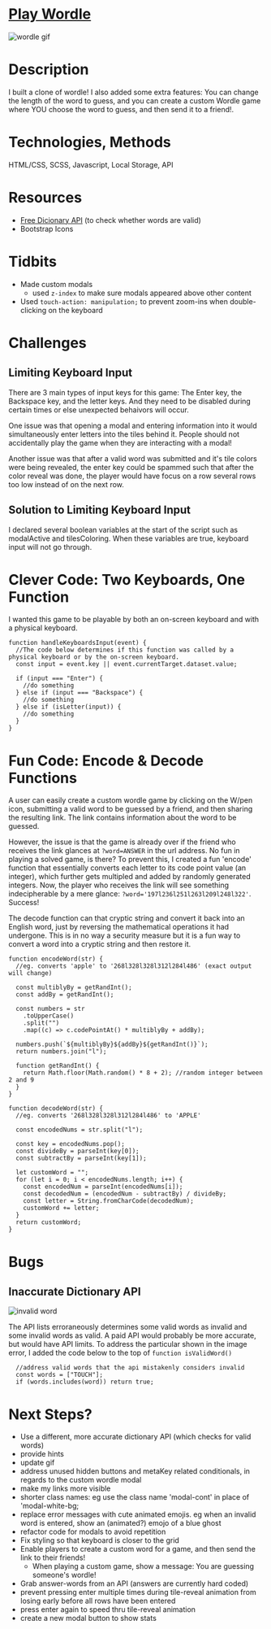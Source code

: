 # [Play Wordle](https://bestwordle.netlify.app/)

![wordle gif](./github-images/wordle-demo-1.gif)

# Description

I built a clone of wordle! I also added some extra features: You can change the length of the word to guess, and you can create a custom Wordle game where YOU choose the word to guess, and then send it to a friend!.

# Technologies, Methods

HTML/CSS, SCSS, Javascript, Local Storage, API

# Resources

- [Free Dicionary API](https://dictionaryapi.dev/) (to check whether words are valid)
- Bootstrap Icons

# Tidbits

- Made custom modals
  - used `z-index` to make sure modals appeared above other content
- Used `touch-action: manipulation;` to prevent zoom-ins when double-clicking on the keyboard

# Challenges

## Limiting Keyboard Input

There are 3 main types of input keys for this game: The Enter key, the Backspace key, and the letter keys. And they need to be disabled during certain times or else unexpected behaivors will occur.

One issue was that opening a modal and entering information into it would simultaneously enter letters into the tiles behind it. People should not accidentally play the game when they are interacting with a modal!

Another issue was that after a valid word was submitted and it's tile colors were being revealed, the enter key could be spammed such that after the color reveal was done, the player would have focus on a row several rows too low instead of on the next row.

## Solution to Limiting Keyboard Input

I declared several boolean variables at the start of the script such as modalActive and tilesColoring. When these variables are true, keyboard input will not go through.

# Clever Code: Two Keyboards, One Function

I wanted this game to be playable by both an on-screen keyboard and with a physical keyboard.

```
function handleKeyboardsInput(event) {
  //The code below determines if this function was called by a physical keyboard or by the on-screen keyboard.
  const input = event.key || event.currentTarget.dataset.value;

  if (input === "Enter") {
    //do something
  } else if (input === "Backspace") {
    //do something
  } else if (isLetter(input)) {
    //do something
  }
}
```

# Fun Code: Encode & Decode Functions

A user can easily create a custom wordle game by clicking on the W/pen icon, submitting a valid word to be guessed by a friend, and then sharing the resulting link. The link contains information about the word to be guessed.

However, the issue is that the game is already over if the friend who receives the link glances at `?word=ANSWER` in the url address. No fun in playing a solved game, is there? To prevent this, I created a fun 'encode' function that essentially converts each letter to its code point value (an integer), which further gets multipled and added by randomly generated integers. Now, the player who receives the link will see something indecipherable by a mere glance: `?word='197l236l251l263l209l248l322'`. Success!

The decode function can that cryptic string and convert it back into an English word, just by reversing the mathematical operations it had undergone. This is in no way a security measure but it is a fun way to convert a word into a cryptic string and then restore it.

```
function encodeWord(str) {
  //eg. converts 'apple' to '268l328l328l312l284l486' (exact output will change)

  const multiblyBy = getRandInt();
  const addBy = getRandInt();

  const numbers = str
    .toUpperCase()
    .split("")
    .map((c) => c.codePointAt() * multiblyBy + addBy);

  numbers.push(`${multiblyBy}${addBy}${getRandInt()}`);
  return numbers.join("l");

  function getRandInt() {
    return Math.floor(Math.random() * 8 + 2); //random integer between 2 and 9
  }
}

function decodeWord(str) {
  //eg. converts '268l328l328l312l284l486' to 'APPLE'

  const encodedNums = str.split("l");

  const key = encodedNums.pop();
  const divideBy = parseInt(key[0]);
  const subtractBy = parseInt(key[1]);

  let customWord = "";
  for (let i = 0; i < encodedNums.length; i++) {
    const encodedNum = parseInt(encodedNums[i]);
    const decodedNum = (encodedNum - subtractBy) / divideBy;
    const letter = String.fromCharCode(decodedNum);
    customWord += letter;
  }
  return customWord;
}
```

# Bugs

## Inaccurate Dictionary API

![invalid word](./github-images/bug-not-a-valid-word.png)

The API lists erroraneously determines some valid words as invalid and some invalid words as valid. A paid API would probably be more accurate, but would have API limits. To address the particular shown in the image error, I added the code below to the top of `function isValidWord()`

```
  //address valid words that the api mistakenly considers invalid
  const words = ["TOUCH"];
  if (words.includes(word)) return true;

```

# Next Steps?

- Use a different, more accurate dictionary API (which checks for valid words)
- provide hints
- update gif
- address unused hidden buttons and metaKey related conditionals, in regards to the custom wordle modal
- make my links more visible
- shorter class names: eg use the class name 'modal-cont' in place of 'modal-white-bg;
- replace error messages with cute animated emojis. eg when an invalid word is entered, show an (animated?) emojo of a blue ghost
- refactor code for modals to avoid repetition
- Fix styling so that keyboard is closer to the grid
- Enable players to create a custom word for a game, and then send the link to their friends!
  - When playing a custom game, show a message: You are guessing someone's wordle!
- Grab answer-words from an API (answers are currently hard coded)
- prevent pressing enter multiple times during tile-reveal animation from losing early before all rows have been entered
- press enter again to speed thru tile-reveal animation
- create a new modal button to show stats
